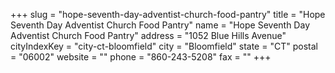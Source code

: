 +++
slug = "hope-seventh-day-adventist-church-food-pantry"
title = "Hope Seventh Day Adventist Church Food Pantry"
name = "Hope Seventh Day Adventist Church Food Pantry"
address = "1052 Blue Hills Avenue"
cityIndexKey = "city-ct-bloomfield"
city = "Bloomfield"
state = "CT"
postal = "06002"
website = ""
phone = "860-243-5208"
fax = ""
+++
